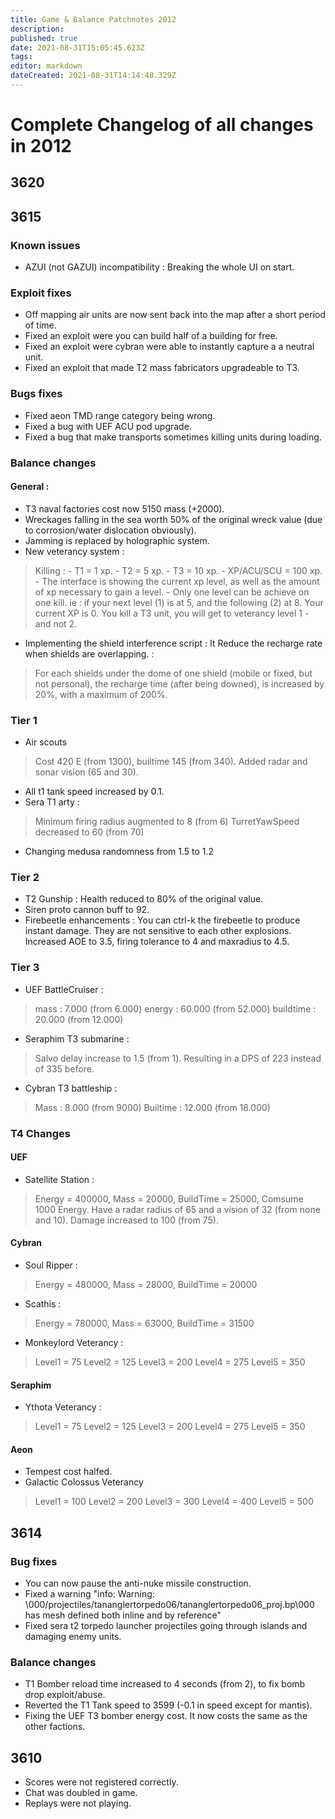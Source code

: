 ```yaml
---
title: Game & Balance Patchnotes 2012
description: 
published: true
date: 2021-08-31T15:05:45.623Z
tags: 
editor: markdown
dateCreated: 2021-08-31T14:14:48.329Z
---
```


# Complete Changelog of all changes in 2012


## 3620

## 3615
### Known issues
- AZUI (not GAZUI) incompatibility : Breaking the whole UI on start.
### Exploit fixes
- Off mapping air units are now sent back into the map after a short period of time.
- Fixed an exploit were you can build half of a building for free.
- Fixed an exploit were cybran were able to instantly capture a a neutral unit.
- Fixed an exploit that made T2 mass fabricators upgradeable to T3.
### Bugs fixes
- Fixed aeon TMD range category being wrong.
- Fixed a bug with UEF ACU pod upgrade.
- Fixed a bug that make transports sometimes killing units during loading.
### Balance changes
#### General  :
- T3 naval factories cost now 5150 mass (+2000).
- Wreckages falling in the sea worth 50% of the original wreck value (due to corrosion/water dislocation obviously).
- Jamming is replaced by holographic system.
- New veterancy system :
 >	Killing :
	- T1 = 1 xp.
 	- T2 = 5 xp.
 	- T3 = 10 xp.
 	- XP/ACU/SCU = 100 xp.
 	- The interface is showing the current xp level, as well as the amount of xp necessary to gain a level.
 	- Only one level can be achieve on one kill. 
   ie : 
   if your next level (1) is at 5, and the following (2) at 8. Your current XP is 0.
   You kill a T3 unit, you will get to veterancy level 1 - and not 2.
- Implementing the shield interference script : It Reduce the recharge rate when shields are overlapping. :

 > For each shields under the dome of one shield (mobile or fixed, but not personal), 
 the recharge time (after being downed), is increased by 20%, with a maximum of 200%.
### Tier 1
- Air scouts
> Cost 420 E (from 1300), builtime 145 (from 340). 
 Added radar and sonar vision (65 and 30).
- All t1 tank speed increased by 0.1.
- Sera T1 arty :
> Minimum firing radius augmented to 8 (from 6)
 TurretYawSpeed decreased to 60 (from 70)
- Changing medusa randomness from 1.5 to 1.2
### Tier 2
- T2 Gunship : Health reduced to 80% of the original value.
- Siren proto cannon buff to 92.
- Firebeetle enhancements : You can ctrl-k the firebeetle to produce instant damage. They are not sensitive to each other explosions. Increased AOE to 3.5, firing tolerance to 4 and maxradius to 4.5.
### Tier 3
- UEF BattleCruiser :
> mass : 7.000 (from 6.000)
 energy : 60.000 (from 52.000)
 buildtime : 20.000 (from 12.000)
- Seraphim T3 submarine :
> Salvo delay increase to 1.5 (from 1).
 Resulting in a DPS of 223 instead of 335 before. 
- Cybran T3 battleship :
> Mass : 8.000 (from 9000)
 Builtime : 12.000 (from 18.000)

### T4 Changes
#### UEF
- Satellite Station :
>	Energy = 400000,
 	Mass = 20000,
 	BuildTime = 25000,
 	Comsume 1000 Energy.
 	Have a radar radius of 65 and a vision of 32 (from none and 10).
 	Damage increased to 100 (from 75).
#### Cybran
- Soul Ripper :
> Energy = 480000,
 Mass = 28000,
 BuildTime = 20000
- Scathis :
> Energy = 780000,
 Mass = 63000,
 BuildTime = 31500
- Monkeylord Veterancy :
> Level1 = 75
 Level2 = 125
 Level3 = 200
 Level4 = 275
 Level5 = 350
#### Seraphim
- Ythota Veterancy :
> Level1 = 75
 Level2 = 125
 Level3 = 200
 Level4 = 275
 Level5 = 350
#### Aeon
- Tempest cost halfed.
- Galactic Colossus Veterancy
> Level1 = 100
 Level2 = 200
 Level3 = 300
 Level4 = 400
 Level5 = 500

## 3614
### Bug fixes
- You can now pause the anti-nuke missile construction.
- Fixed a warning "info: Warning: \000/projectiles/tananglertorpedo06/tananglertorpedo06_proj.bp\000 has mesh defined both inline and by reference"
- Fixed sera t2 torpedo launcher projectiles going through islands and damaging enemy units.
### Balance changes
- T1 Bomber reload time increased to 4 seconds (from 2), to fix bomb drop exploit/abuse.
- Reverted the T1 Tank speed to 3599 (-0.1 in speed except for mantis).
- Fixing the UEF T3 bomber energy cost. It now costs the same as the other factions.

## 3610
- Scores were not registered correctly.
- Chat was doubled in game.
- Replays were not playing.